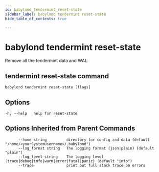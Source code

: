 ```yaml
---
id: babylond_tendermint_reset-state
sidebar_label: babylond tendermint reset-state
hide_table_of_contents: true

---
```


# babylond tendermint reset-state
Remove all the tendermint data and WAL.
## tendermint reset-state command
```
babylond tendermint reset-state [flags]
```
## Options
```
-h, --help   help for reset-state
```
## Options Inherited from Parent Commands
```
      --home string         directory for config and data (default "/home/<yourSystemUsername>/.babylond")
      --log_format string   The logging format (json|plain) (default "plain")
      --log_level string    The logging level (trace|debug|info|warn|error|fatal|panic) (default "info")
      --trace               print out full stack trace on errors
```